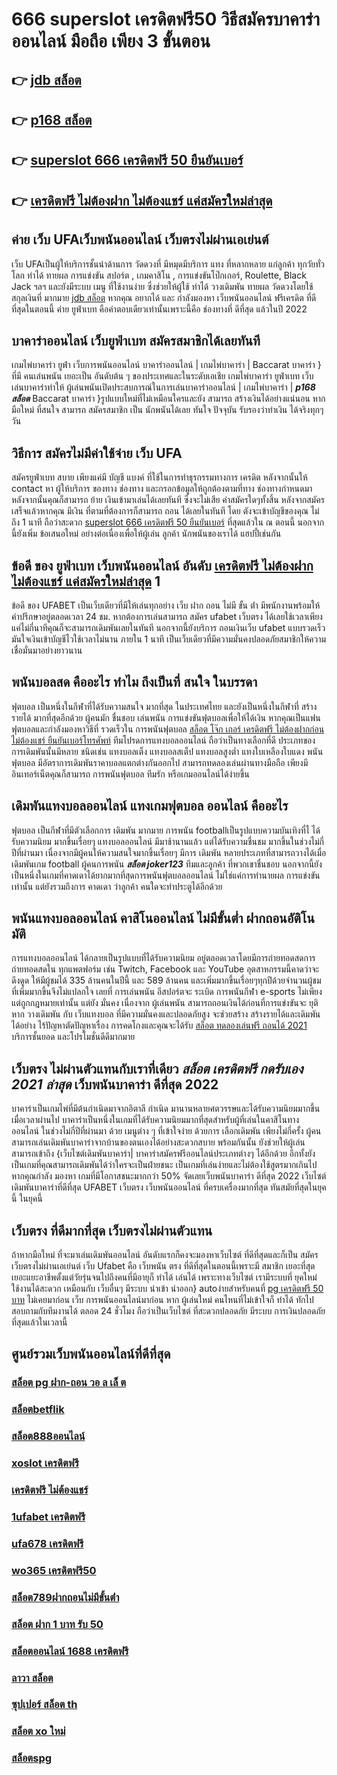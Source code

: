 # 666 superslot เครดิตฟรี50 วิธีสมัครบาคาร่าออนไลน์ มือถือ เพียง 3 ขั้นตอน

## 👉 [jdb สล็อต](https://mabet.net/credit-free-50/)
## 👉 [p168 สล็อต](https://mabet.net/20-free-100/)
## 👉 [superslot 666 เครดิตฟรี 50 ยืนยันเบอร์](https://mabet.net/credit-free-50/)
## 👉 [เครดิตฟรี ไม่ต้องฝาก ไม่ต้องแชร์ แค่สมัครใหม่ล่าสุด](https://member.mabet.net/?action=login)

## ค่าย เว็บ UFAเว็บพนันออนไลน์ เว็บตรงไม่ผ่านเอเย่นต์  

เว็บ UFAเป็นผู้ให้บริการชั้นนำด้านการ วัดดวงที่ มีหมุดมีบริการ แทง ที่หลากหลาย แก่ลูกค้า  ทุกวัยทั่วโลก ทำได้   ทายผล การแข่งขัน สปอร์ต , เกมคาสิโน , การแข่งขันโป๊กเกอร์,  Roulette,  Black Jack ฯลฯ และยังมีระบบ เมนู ที่ใช้งานง่าย ซึ่งช่วยให้ผู้ใช้  ทำได้ วางเดิมพัน ทายผล วัดดวงโดยใช้สกุลเงินที่ มากมาย  [jdb สล็อต](https://mabet.net/20-free-100/) หากคุณ  อยากได้  และ กำลังมองหา   เว็บพนันออนไลน์ ฟรีเครดิต  ที่ดีที่สุดในตอนนี้ ค่าย  ยูฟ่าเบท  คือคำตอบเดียวเท่านั้นเพราะนี้คือ ช่องทางที่ ดีที่สุด แล้วในปี 2022


## บาคาร่าออนไลน์   เว็บยูฟ่าเบท สมัครสมาชิกได้เลยทันที

 เกมไพ่บาคาร่า   ยูฟ่า เว็บการพนันออนไลน์ บาคาร่าออนไลน์ | เกมไพ่บาคาร่า | Baccarat บาคาร่า } ที่มี คนเล่นพนัน เยอะเป็น อันดับต้น ๆ ของประเทศและในระดับเอเชีย  เกมไพ่บาคาร่า  ยูฟ่าเบท   เว็บ เล่นบาคาร่าทำให้ ผู้เล่นพนันเปิดประสบการณ์ในการเล่นบาคาร่าออนไลน์ | เกมไพ่บาคาร่า | ***p168 สล็อต*** Baccarat บาคาร่า }รูปแบบใหม่ที่ไม่เหมือนใครและยัง สามารถ สร้างเงินได้อย่างแน่นอน หากมือใหม่ ที่สนใจ สามารถ  สมัครสมาชิก  เป็น นักพนันได้เลย ทันใจ ปัจจุบัน  รับรองว่าทำเงิน ได้จริงทุกๆวัน


## วิธีการ สมัครไม่มีค่าใช้จ่าย เว็บ UFA  

สมัครยูฟ่าเบท  สบาย เพียงแค่มี บัญชี  แบงค์ ที่ใช้ในการทำธุรกรรมทางการ เครดิต หลังจากนั้นให้ contact หา ผู้ให้บริการ ของทาง  ช่องทาง และกรอกข้อมูลให้ถูกต้องตามที่ทาง ช่องทางกำหนดมา หลังจากนั้นคุณก็สามารถ  ย้าย เงินเข้ามาเล่นได้เลยทันที ซึ่งจะไม่เสีย ค่าสมัครใดๆทั้งสิ้น หลังจากสมัครเสร็จแล้วหากคุณ มีเงิน ที่ตามที่ต้องการก็สามารถ ถอน ได้เลยในทันที โดย ตังจะเข้าบัญชีของคุณ  ไม่ถึง  1 นาที ถือว่าสะดวก [superslot 666 เครดิตฟรี 50 ยืนยันเบอร์](https://member.mabet.net/?action=login) ที่สุดแล้วใน ณ ตอนนี้ นอกจากนี้ยังเพิ่ม ข้อเสนอใหม่ อย่างต่อเนื่องเพื่อให้ผู้เล่น ลูกค้า นักพนันของเราได้ แฮปปี้เช่นกัน

## ข้อดี ของ ยูฟ่าเบท เว็บพนันออนไลน์ อันดับ [เครดิตฟรี ไม่ต้องฝาก ไม่ต้องแชร์ แค่สมัครใหม่ล่าสุด](https://mabet.net/) 1 

ข้อดี ของ UFABET เป็นเว็บเดียวที่มีให้เล่นทุกอย่าง  เว็บ ฝาก ถอน ไม่มี ขั้น ต่ํา  มีพนักงานพร้อมให้คำปรึกษาอยู่ตลอดเวลา 24 ชม. หากต้องการเล่นสามารถ  สมัคร ufabet เว็บตรง  ได้เลยใช้เวลาเพียงแค่ไม่กี่นาทีคุณก็จะสามารถเดิมพันเลยในทันที นอกจากนี้ยังบริการ   ถอนเงินเว็บ ufabet  แบบรวดเร็วมันใจเงินเข้าบัญชีไวใช้เวลาไม่นาน ภายใน 1 นาที เป็นเว็บเดียวที่มีความมั่นคงปลอดภัยสมาชิกให้ความเชื่อมั่นมาอย่างยาวนาน


##  พนันบอลสด  คืออะไร   ทำไม ถึงเป็นที่ สนใจ  ในบรรดา 

ฟุตบอล  เป็นหนึ่งในกีฬาที่ได้รับความสนใจ  มากที่สุด  ในประเทศไทย และยังเป็นหนึ่งในกีฬาที่ สร้างรายได้ มากที่สุดอีกด้วย ผู้คนมัก ชื่นชอบ เล่นพนัน  การแข่งขันฟุตบอลเพื่อให้ได้เงิน หากคุณเป็นแฟนฟุตบอลและกำลังมองหาวิธีที่ รวดเร็วใน การพนันฟุตบอล  [สล็อต โจ๊ก เกอร์ เครดิตฟรี ไม่ต้องฝากก่อน ไม่ต้องแชร์ ยืนยันเบอร์โทรศัพท์](https://mabet.net/register/) ทีมโปรดการแทงบอลออนไลน์  ถือว่าเป็นทางเลือกที่ดี ประเภทของการเดิมพันนั้นมีหลาย ชนิดเช่น แทงบอลเต็ง แทงบอลสเต็ป แทงบอลสูงต่ำ แทงใบเหลืองใบแดง พนันฟุตบอล มีอัตราการเดิมพันราคาบอลแตกต่างกันออกไป สามารถทดลองเล่นผ่านทางมือถือ เพียงมีอินเทอร์เน็ตคุณก็สามารถ การพนันฟุตบอล ทีมรัก หรือเกมออนไลน์ได้ง่ายขึ้น


##  เดิมพันแทงบอลออนไลน์ แทงเกมฟุตบอล  ออนไลน์ คืออะไร

ฟุตบอล  เป็นกีฬาที่มีตัวเลือกการ เดิมพัน มากมาย การพนัน footballเป็นรูปแบบความบันเทิงที่ไ ได้รับความนิยม มากขึ้นเรื่อยๆ  แทงบอลออนไลน์  มีมาช้านานแล้ว แต่ได้รับความชื่นชม มากขึ้นในช่วงไม่กี่ปีที่ผ่านมา เนื่องจากมีผู้คนให้ความสนใจมากขึ้นเรื่อยๆ มีการ เดิมพัน หลายประเภทที่สามารถวางได้เมื่อเดิมพันเกม football ผู้คนการพนัน ***สล็อต joker123*** ทีมและลูกค้า ที่พวกเขาชื่นชอบ นอกจากนี้ยังเป็นหนึ่งในเกมที่คาดเดาได้ยากมากที่สุดการพนันฟุตบอลออนไลน์   ไม่ใช่แค่การทำนายผล การแข่งขันเท่านั้น แต่ยังรวมถึงการ คาดเดา ว่าลูกค้า คนใดจะทำประตูได้อีกด้วย

## พนันแทงบอลออนไลน์  คาสิโนออนไลน์ ไม่มีขั้นต่ำ  ฝากถอนอัติโนมัติ 

การแทงบอลออนไลน์  ได้กลายเป็นรูปแบบที่ได้รับความนิยม อยู่ตลอดเวลาโดยมีการถ่ายทอดสดการถ่ายทอดสดใน ทุกแพตฟอร์ม เช่น Twitch, Facebook และ YouTube อุตสาหกรรมนี้คาดว่าจะดึงดูด ให้มีผู้ชมได้ 335 ล้านคนในปีนี้ และ 589 ล้านคน และเพิ่มมากขึ้นเรื่อยๆทุกปีด้วยจำนวนผู้ชม ที่เพิ่มมากขึ้นจึงไม่แปลกใจ เลยที่ การเล่นพนัน อีสปอร์ตจะ ระเบิด  การพนันกีฬา e-sports ไม่เพียงแต่ถูกกฎหมายเท่านั้น แต่ยัง มั่นคง เนื่องจาก ผู้เล่นพนัน สามารถถอนเงินได้ก่อนที่การแข่งขันจะ ยุติ หาก วางเดิมพัน กับ เว็บแทงบอล ที่มีความมั่นคงและปลอดภัยสูง จะช่วยสร้าง สร้างรายได้และเดิมพัน ได้อย่าง ไร้ปัญหาตัดปัญหาเรื่อง การคดโกงและคุณจะได้รับ [สล็อต ทดลองเล่นฟรี ถอนได้ 2021](https://mabet.net/register/) บริการชั้นยอด และโปรโมชั่นดีดีมากมาย

## เว็บตรง ไม่ผ่านตัวแทนกับเราที่เดียว  *สล็อต เครดิตฟรี กดรับเอง 2021 ล่าสุด* เว็บพนันบาคาร่า ดีที่สุด 2022 

บาคาร่าเป็นเกมไพ่ที่มีต้นกำเนิดมาจากอิตาลี กำเนิด มานานหลายศตวรรษและได้รับความนิยมมากขึ้นเมื่อเวลาผ่านไป บาคาร่าเป็นหนึ่งในเกมที่ได้รับความนิยมมากที่สุดสำหรับผู้ที่เล่นในคาสิโนทางออนไลน์ ในช่วงไม่กี่ปีที่ผ่านมา ด้วย    เมนูต่าง ๆ  ที่เข้าใจง่าย ด้วยการ  เลือกเดิมพัน  เพียงไม่กี่ครั้ง ผู้คนสามารถเล่นเดิมพันบาคาร่าจากบ้านของตนเองได้อย่างสะดวกสบาย  พร้อมกันนั้น ยังช่วยให้ผู้เล่นสามารถเข้าถึง {เว็บไซต์เดิมพันบาคาร่า| บาคาร่าสมัครฟรีออนไลน์ประเภทต่างๆ ได้อีกด้วย อีกทั้งยังเป็นเกมที่คุณสามารถเดิมพันได้ว่าใครจะเป็นฝ่ายชนะ เป็นเกมที่เล่นง่ายและไม่ต้องใช้สูตรมากเกินไป หากคุณกำลัง มองหา  เกมที่มีโอกาสชนะมากกว่า 50%  จัดเลยเว็บพนันบาคาร่า ดีที่สุด 2022  เว็บไซต์เดิมพันบาคาร่าที่ดีที่สุด UFABET เว็บตรง เว็บพนันออนไลน์ ที่ครบเครื่องมากที่สุด ทันสมัยที่สุดในยุคนี้ ในยุคนี้


## เว็บตรง  ที่ดีมากที่สุด  เว็บตรงไม่ผ่านตัวแทน 

ถ้าหากมือใหม่ ที่จะมาเล่นเดิมพันออนไลน์  อันดับแรกก็คงจะมองหาเว็บไซต์ ที่ดีที่สุดและก็เป็น สมัครเว็บตรงไม่ผ่านเอเย่นต์   เว็บ Ufabet คือ เว็บพนัน ตรง  ที่ดีที่สุดในตอนนี้เพราะมี สมาชิก เยอะที่สุด เยอะแยะอาชีพตั้งแต่วัยรุ่นจนไปถึงคนที่มีอายุก็ ทำได้ เล่นได้ เพราะทางเว็บไซต์ เรามีระบบที่ ยุคใหม่ ใช้งานได้สะดวก เหมือนกับ เว็บอื่นๆ มีระบบ นำเข้า   นำออก} autoง่ายสำหรับคนที่ [pg เครดิตฟรี 50 บาท](https://member.mabet.net/?action=login) ไม่เคยมาก่อน เว็บ การพนันออนไลน์มาก่อน หาก ผู้เล่นใหม่ คนไหนที่ไม่เข้าใจก็ ทำได้ ทักไปสอบถามกับทีมงานได้ ตลอด 24 ชั่วโมง  ถือว่าเป็นเว็บไซต์ ที่สะดวกปลอดภัย มีระบบ การเงินปลอดภัยที่สุดแล้วในเวลานี้ 


## ศูนย์รวมเว็บพนันออนไลน์ที่ดีที่สุด

### [สล็อต pg ฝาก-ถอน วอ ล เล็ ต](https://atom.io/themes/สมัครสมาชิก%20ฟรีเครดิต%20เครดิตฟรี%20กดรับ%20เอง%20joker%20008%20สล็อต%20PG%2020รับ100%20เว็บตรง100%)
### [สล็อตbetflik](https://atom.io/themes/สมัครสมาชิก%20ฟรีเครดิต%20สล็อต%20ฝาก-ถอน%20true%20wallet%20ไม่มี%20บัญชีธนาคาร%20008%20สล็อต%20PG%2020รับ100%20เว็บตรง100%)
### [สล็อต888ออนไลน์](https://atom.io/themes/สมัครสมาชิก%20ฟรีเครดิต%20superslot1234%20เครดิตฟรี50%20otp%20008%20สล็อต%20PG%2020รับ100%20เว็บตรง100%)
### [xoslot เครดิตฟรี](https://atom.io/themes/สมัครสมาชิก%20ฟรีเครดิต%20สล็อต879%20008%20สล็อต%20PG%2020รับ100%20เว็บตรง100%)
### [เครดิตฟรี ไม่ต้องแชร์](https://atom.io/themes/สมัครสมาชิก%20ฟรีเครดิต%20theonebet%20เครดิตฟรี%20008%20สล็อต%20PG%2020รับ100%20เว็บตรง100%)
### [1ufabet เครดิตฟรี](https://atom.io/themes/สมัครสมาชิก%20ฟรีเครดิต%20เครดิตฟรี%20ไม่มี%20เงื่อนไข%20แค่สมัคร%20008%20สล็อต%20PG%2020รับ100%20เว็บตรง100%)
### [ufa678 เครดิตฟรี](https://atom.io/themes/สมัครสมาชิก%20ฟรีเครดิต%20สล็อต%20191%20ฟรีเครดิต%20008%20สล็อต%20PG%2020รับ100%20เว็บตรง100%)
### [wo365 เครดิตฟรี50](https://atom.io/themes/สมัครสมาชิก%20ฟรีเครดิต%20pxj%20เครดิตฟรี%2038%20008%20สล็อต%20PG%2020รับ100%20เว็บตรง100%)
### [สล็อต789ฝากถอนไม่มีขั้นต่ํา](https://atom.io/themes/สมัครสมาชิก%20ฟรีเครดิต%20เครดิตฟรี%20จริงๆ%20008%20สล็อต%20PG%2020รับ100%20เว็บตรง100%)
### [สล็อต ฝาก 1 บาท รับ 50](https://atom.io/themes/สมัครสมาชิก%20ฟรีเครดิต%20joker%20สล็อต8888%20008%20สล็อต%20PG%2020รับ100%20เว็บตรง100%)
### [สล็อตออนไลน์ 1688 เครดิตฟรี](https://atom.io/themes/สมัครสมาชิก%20ฟรีเครดิต%20zuma789%20เครดิตฟรี%20008%20สล็อต%20PG%2020รับ100%20เว็บตรง100%)
### [ลาวา สล็อต](https://atom.io/themes/สมัครสมาชิก%20ฟรีเครดิต%201234%20superslot%20เครดิตฟรี50%20008%20สล็อต%20PG%2020รับ100%20เว็บตรง100%)
### [ซุปเปอร์ สล็อต th](https://atom.io/themes/สมัครสมาชิก%20ฟรีเครดิต%20สล็อต%20ฝาก%2010%20รับ%20100%20ทำยอด%20200%20008%20สล็อต%20PG%2020รับ100%20เว็บตรง100%)
### [สล็อต xo ใหม่](https://atom.io/themes/สมัครสมาชิก%20ฟรีเครดิต%20สล็อต%20ฝาก%2020%20รับ100%20ทํา%20200%20ถอนได้100%20วอ%20เลท%20008%20สล็อต%20PG%2020รับ100%20เว็บตรง100%)
### [สล็อตspg](https://atom.io/themes/สมัครสมาชิก%20ฟรีเครดิต%20สล็อต%20เว็บตรง%20777%20008%20สล็อต%20PG%2020รับ100%20เว็บตรง100%)